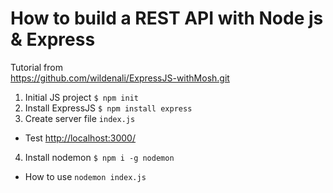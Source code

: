 # How to build a REST API with Node js & Express

Tutorial from<br/>
https://github.com/wildenali/ExpressJS-withMosh.git

1. Initial JS project `$ npm init`
2. Install ExpressJS `$ npm install express`
3. Create server file `index.js`

- Test [http://localhost:3000/](http://localhost:3000/)

4. Install nodemon `$ npm i -g nodemon`

- How to use `nodemon index.js`
